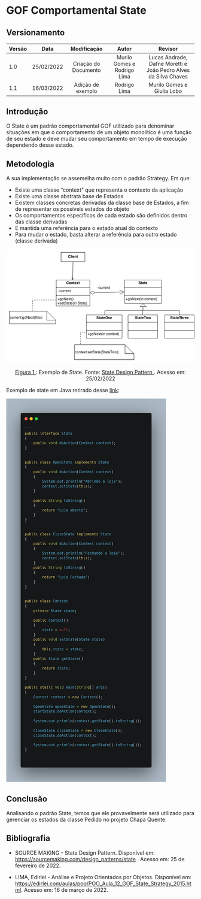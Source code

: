 # GOF Comportamental State

## Versionamento

| Versão |    Data    |     Modificação      | Autor | Revisor |
| ------ | :--------: | :------------------: | :---: | :-----: |
| 1.0    | 25/02/2022 | Criação do Documento | Murilo Gomes e Rodrigo Lima | Lucas Andrade, Dafne Moretti e João Pedro Alves da Silva Chaves |
| 1.1    | 16/03/2022 | Adição de exemplo    | Rodrigo Lima | Murilo Gomes e Giulia Lobo |

<!-- NÃO ESQUECER DE ADICIONAR AO "/_sidebar.md" -->

## Introdução
O State é um padrão comportamental GOF utilizado para denominar situações em que o comportamento de um objeto monolítico é uma função de seu estado e deve mudar seu comportamento em tempo de execução dependendo desse estado.

## Metodologia
A sua implementação se assemelha muito com o padrão Strategy. Em que:
 - Existe uma classe “context” que representa o contexto da aplicação
 - Existe uma classe abstrata base de Estados
 - Existem classes concretas derivadas da classe base de Estados, a fim de representar os possíveis estados do objeto
 - Os comportamentos específicos de cada estado são definidos dentro das classe derivadas
 - É mantida uma referência para o estado atual do contexto
 - Para mudar o estado, basta alterar a referência para outro estado (classe derivada)

![Exemplo de Visitor](../../assets/images/state.png)

<figcaption style="text-align: center"><a href="../../assets/images/state.png" >Figura 1 </a>: Exemplo de State. Fonte: <a href="https://sourcemaking.com/design_patterns/state" > State Design Pattern
 </a>. Acesso em: 25/02/2022 </figcaption>

Exemplo de state em Java retirado desse [link](https://edirlei.com/aulas/poo/POO_Aula_12_GOF_State_Strategy_2015.html):

 ![Exemplo de Código de State](../../assets/images/stateCode.png)


## Conclusão
Analisando o padrão State, temos que ele provavelmente será utilizado para gerenciar os estados da classe Pedido no projeto Chapa Quente.

## Bibliografia
* SOURCE MAKING - State Design Pattern. Disponível em: https://sourcemaking.com/design_patterns/state . Acesso em: 25 de fevereiro de 2022.

* LIMA, Edirlei - Análise e Projeto Orientados  por Objetos. Disponível em: https://edirlei.com/aulas/poo/POO_Aula_12_GOF_State_Strategy_2015.html. Acesso em: 16 de março de 2022.
